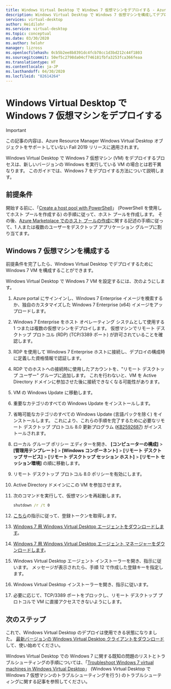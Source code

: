 ```yaml
---
title: Windows Virtual Desktop で Windows 7 仮想マシンをデプロイする - Azure
description: Windows Virtual Desktop で Windows 7 仮想マシンを構成してデプロイする方法。
services: virtual-desktop
author: Heidilohr
ms.service: virtual-desktop
ms.topic: conceptual
ms.date: 03/30/2020
ms.author: helohr
manager: lizross
ms.openlocfilehash: 0cb5b2ee8b8391dc4fcb78cc1d3bd212c44f1803
ms.sourcegitcommit: 50ef5c2798da04cf746181fbfa3253fca366feaa
ms.translationtype: HT
ms.contentlocale: ja-JP
ms.lasthandoff: 04/30/2020
ms.locfileid: "82614264"
---
```

# <a name="deploy-a-windows-7-virtual-machine-on-windows-virtual-desktop"></a>Windows Virtual Desktop で Windows 7 仮想マシンをデプロイする

>[!IMPORTANT]
>この記事の内容は、Azure Resource Manager Windows Virtual Desktop オブジェクトをサポートしていない Fall 2019 リリースに適用されます。

Windows Virtual Desktop で Windows 7 仮想マシン (VM) をデプロイするプロセスは、新しいバージョンの Windows を実行している VM の場合とは若干異なります。 このガイドでは、Windows 7 をデプロイする方法について説明します。

## <a name="prerequisites"></a>前提条件

開始する前に、「[Create a host pool with PowerShell](create-host-pools-powershell-2019.md)」 (PowerShell を使用してホスト プールを作成する) の手順に従って、ホスト プールを作成します。 その後、[Azure Marketplace でのホスト プールの作成](create-host-pools-azure-marketplace-2019.md#optional-assign-additional-users-to-the-desktop-application-group)に関する記述の手順に従って、1 人または複数のユーザーをデスクトップ アプリケーション グループに割り当てます。

## <a name="configure-a-windows-7-virtual-machine"></a>Windows 7 仮想マシンを構成する

前提条件を完了したら、Windows Virtual Desktop でデプロイするために Windows 7 VM を構成することができます。

Windows Virtual Desktop で Windows 7 VM を設定するには、次のようにします。

1. Azure portal にサインインし、Windows 7 Enterprise イメージを検索するか、独自のカスタマイズした Windows 7 Enterprise (x64) イメージをアップロードします。  
2. Windows 7 Enterprise をホスト オペレーティング システムとして使用する 1 つまたは複数の仮想マシンをデプロイします。 仮想マシンでリモート デスクトップ プロトコル (RDP) (TCP/3389 ポート) が許可されていることを確認します。
3. RDP を使用して Windows 7 Enterprise ホストに接続し、デプロイの構成時に定義した資格情報で認証します。 
4. RDP でのホストへの接続時に使用したアカウントを、"リモート デスクトップ ユーザー" グループに追加します。 これを行わないと、VM を Active Directory ドメインに参加させた後に接続できなくなる可能性があります。
5. VM の Windows Update に移動します。
6. 重要なカテゴリのすべての Windows Update をインストールします。
7. 省略可能なカテゴリのすべての Windows Update (言語パックを除く) をインストールします。 これにより、これらの手順を完了するために必要なリモート デスクトップ プロトコル 8.0 更新プログラム ([KB2592687](https://www.microsoft.com/download/details.aspx?id=35387)) がインストールされます。
8. ローカル グループ ポリシー エディターを開き、 **[コンピューターの構成]**  >  **[管理用テンプレート]**  >  **[Windows コンポーネント]**  >  **[リモート デスクトップ サービス]**  >  **[リモート デスクトップ セッション ホスト]**  >  **[リモート セッション環境]** の順に移動します。
9. リモート デスクトップ プロトコル 8.0 ポリシーを有効にします。
10. Active Directory ドメインにこの VM を参加させます。
11. 次のコマンドを実行して、仮想マシンを再起動します。
    
     ```cmd
     shutdown /r /t 0
     ```
    
12. [こちら](/powershell/module/windowsvirtualdesktop/export-rdsregistrationinfo/)の指示に従って、登録トークンを取得します。
13. [Windows 7 用 Windows Virtual Desktop エージェントをダウンロードします](https://query.prod.cms.rt.microsoft.com/cms/api/am/binary/RE3JZCm)。
14. [Windows 7 用 Windows Virtual Desktop エージェント マネージャーをダウンロードします](https://query.prod.cms.rt.microsoft.com/cms/api/am/binary/RE3K2e3)。
15. Windows Virtual Desktop エージェント インストーラーを開き、指示に従います。 メッセージが表示されたら、手順 12 で作成した登録キーを指定します。
16. Windows Virtual Desktop インストーラーを開き、指示に従います。
17. 必要に応じて、TCP/3389 ポートをブロックし、リモート デスクトップ プロトコルで VM に直接アクセスできないようにします。

## <a name="next-steps"></a>次のステップ

これで、Windows Virtual Desktop のデプロイは使用できる状態になりました。 [最新バージョンの Windows Virtual Desktop クライアントをダウンロード](https://aka.ms/wvd/clients/windows)して、使い始めてください。

Windows Virtual Desktop での Windows 7 に関する既知の問題のリストとトラブルシューティングの手順については、「[Troubleshoot Windows 7 virtual machines in Windows Virtual Desktop](troubleshoot-windows-7-vm.md)」 (Windows Virtual Desktop で Windows 7 仮想マシンのトラブルシューティングを行う) のトラブルシューティングに関する記事を参照してください。

